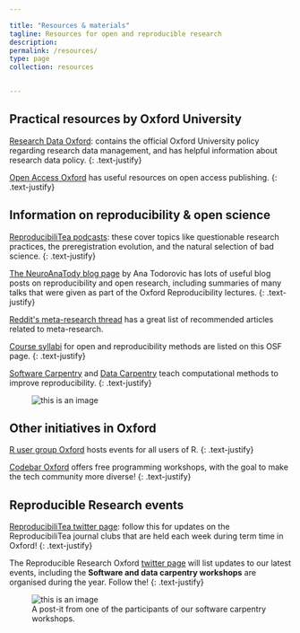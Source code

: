 ```yaml
---

title: "Resources & materials"
tagline: Resources for open and reproducible research
description:
permalink: /resources/
type: page
collection: resources


---
```


## Practical resources by Oxford University

[Research Data Oxford](http://researchdata.ox.ac.uk): contains the official
Oxford University policy regarding research data management, and has helpful
information about research data policy.
{: .text-justify}

[Open Access Oxford](http://openaccess.ox.ac.uk) has useful resources on open
access publishing.
{: .text-justify}

## Information on reproducibility & open science

[ReproducibiliTea podcasts](https://soundcloud.com/reproducibilitea): these
cover topics like questionable research practices, the preregistration
evolution, and the natural selection of bad science.
{: .text-justify}

[The NeuroAnaTody blog page](http://neuroanatody.com/) by Ana Todorovic has lots
of useful blog posts on reproducibility and open research, including summaries
of many talks that were given as part of the Oxford Reproducibility lectures.
{: .text-justify}

[Reddit's meta-research thread](https://www.reddit.com/r/metaresearch/) has a
great list of recommended articles related to meta-research.

[Course syllabi](https://osf.io/vkhbt/) for open and reproducibility methods are
listed on this OSF page.
{: .text-justify}

[Software Carpentry](https://software-carpentry.org) and
[Data Carpentry](https://www.datacarpentry.org) teach computational methods to
improve reproducibility.
{: .text-justify}

<html>
<style>
img:hover {
  opacity: 0.7;
  filter: alpha(opacity=70);
}
</style>
</html>

<figure>
  <img src="{{ site.url }}{{ site.baseurl }}/assets/images/for-loops.png" alt="this is an image">
</figure>

## Other initiatives in Oxford

[R user group Oxford](https://r-oxford.github.io/) hosts events for all users
of R.
{: .text-justify}

[Codebar Oxford](https://codebar.io/) offers free programming workshops, with
the goal to make the tech community more diverse!
{: .text-justify}

## Reproducible Research events

[ReproducibiliTea twitter page](https://twitter.com/reproducibilit): follow this
for updates on the ReproducibiliTea journal clubs that are held each week during
term time in Oxford!
{: .text-justify}

The Reproducible Research Oxford [twitter page](https://twitter.com/rroxford)
will list updates to our latest events, including the
**Software and data carpentry workshops** are organised during the year. Follow
the!
{: .text-justify}

<figure>
  <img src="{{ site.url }}{{ site.baseurl }}/assets/images/i-can-understand.png" alt="this is an image">
  <figcaption>A post-it from one of the participants of our software carpentry workshops.</figcaption>
</figure>

